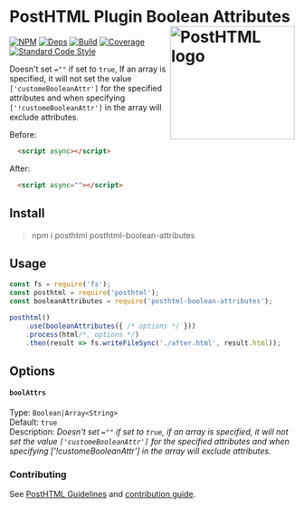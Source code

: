 # PostHTML Plugin Boolean Attributes <img align="right" width="220" height="200" title="PostHTML logo" src="http://posthtml.github.io/posthtml/logo.svg">

[![NPM][npm]][npm-url]
[![Deps][deps]][deps-url]
[![Build][build]][build-badge]
[![Coverage][cover]][cover-badge]
[![Standard Code Style][style]][style-url]

Doesn't set `=""` if set to `true`, If an array is specified, it will not set the value `['customeBooleanAttr']` for the specified attributes and when specifying `['!customeBooleanAttr']` in the array will exclude attributes.

Before:
``` html
  <script async></script>
```

After:
``` html
  <script async=""></script>
```

## Install

> npm i posthtml posthtml-boolean-attributes

## Usage

``` js
const fs = require('fs');
const posthtml = require('posthtml');
const booleanAttributes = require('posthtml-boolean-attributes');

posthtml()
    .use(booleanAttributes({ /* options */ }))
    .process(html/*, options */)
    .then(result => fs.writeFileSync('./after.html', result.html));
```

## Options

#### `boolAttrs`

Type: `Boolean|Array<String>`  
Default: `true`  
Description: *Doesn't set `=""` if set to `true`, if an array is specified, it will not set the value `['customeBooleanAttr']` for the specified attributes and when specifying ['!customeBooleanAttr'] in the array will exclude attributes.*

### Contributing

See [PostHTML Guidelines](https://github.com/posthtml/posthtml/tree/master/docs) and [contribution guide](CONTRIBUTING.md).

[npm]: https://img.shields.io/npm/v/posthtml-boolean-attributes.svg
[npm-url]: https://npmjs.com/package/posthtml-boolean-attributes

[deps]: https://david-dm.org/posthtml/posthtml-boolean-attributes.svg
[deps-url]: https://david-dm.org/posthtml/posthtml-boolean-attributes

[style]: https://img.shields.io/badge/code%20style-standard-yellow.svg
[style-url]: http://standardjs.com/

[build]: https://travis-ci.org/posthtml/posthtml-boolean-attributes.svg?branch=master
[build-badge]: https://travis-ci.org/posthtml/posthtml-boolean-attributes?branch=master

[cover]: https://coveralls.io/repos/posthtml/posthtml-boolean-attributes/badge.svg?branch=master
[cover-badge]: https://coveralls.io/r/posthtml/posthtml-boolean-attributes?branch=master

